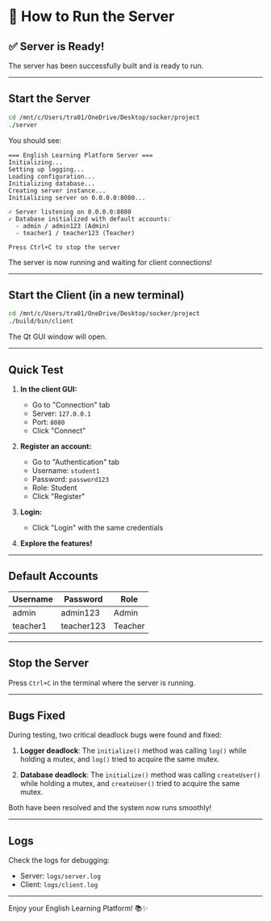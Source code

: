 # 🚀 How to Run the Server

## ✅ Server is Ready!

The server has been successfully built and is ready to run.

---

## Start the Server

```bash
cd /mnt/c/Users/tra01/OneDrive/Desktop/socker/project
./server
```

You should see:

```
=== English Learning Platform Server ===
Initializing...
Setting up logging...
Loading configuration...
Initializing database...
Creating server instance...
Initializing server on 0.0.0.0:8080...

✓ Server listening on 0.0.0.0:8080
✓ Database initialized with default accounts:
  - admin / admin123 (Admin)
  - teacher1 / teacher123 (Teacher)

Press Ctrl+C to stop the server
```

The server is now running and waiting for client connections!

---

## Start the Client (in a new terminal)

```bash
cd /mnt/c/Users/tra01/OneDrive/Desktop/socker/project
./build/bin/client
```

The Qt GUI window will open.

---

## Quick Test

1. **In the client GUI:**
   - Go to "Connection" tab
   - Server: `127.0.0.1`
   - Port: `8080`
   - Click "Connect"

2. **Register an account:**
   - Go to "Authentication" tab
   - Username: `student1`
   - Password: `password123`
   - Role: Student
   - Click "Register"

3. **Login:**
   - Click "Login" with the same credentials

4. **Explore the features!**

---

## Default Accounts

| Username | Password | Role |
|----------|----------|------|
| admin | admin123 | Admin |
| teacher1 | teacher123 | Teacher |

---

## Stop the Server

Press `Ctrl+C` in the terminal where the server is running.

---

## Bugs Fixed

During testing, two critical deadlock bugs were found and fixed:

1. **Logger deadlock**: The `initialize()` method was calling `log()` while holding a mutex, and `log()` tried to acquire the same mutex.

2. **Database deadlock**: The `initialize()` method was calling `createUser()` while holding a mutex, and `createUser()` tried to acquire the same mutex.

Both have been resolved and the system now runs smoothly!

---

## Logs

Check the logs for debugging:
- Server: `logs/server.log`
- Client: `logs/client.log`

---

Enjoy your English Learning Platform! 📚✨

